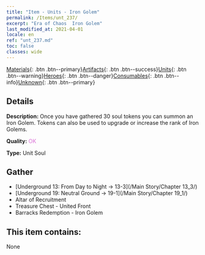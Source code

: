 ```yaml
---
title: "Item - Units - Iron Golem"
permalink: /Items/unt_237/
excerpt: "Era of Chaos  Iron Golem"
last_modified_at: 2021-04-01
locale: en
ref: "unt_237.md"
toc: false
classes: wide
---
```

 [Materials](/Items/){: .btn .btn--primary}[Artifacts](/Items/Artifacts/){: .btn .btn--success}[Units](/Items/Units/){: .btn .btn--warning}[Heroes](/Items/Heroes/){: .btn .btn--danger}[Consumables](/Items/Consumables/){: .btn .btn--info}[Unknown](/Items/Unknown/){: .btn .btn--primary}

## Details
 **Description:** Once you have gathered 30 soul tokens you can summon an Iron Golem. Tokens can also be used to upgrade or increase the rank of Iron Golems.

 **Quality:** <span style="color: #DA70D6">OK</span>

 **Type:** Unit Soul

## Gather

*    [Underground 13: From Day to Night -> 13-3](/Main Story/Chapter 13_3/) 
*    [Underground 19: Neutral Ground -> 19-1](/Main Story/Chapter 19_1/) 
*    Altar of Recruitment 
*    Treasure Chest - United Front 
*    Barracks Redemption - Iron Golem 

## This item contains:

  None

